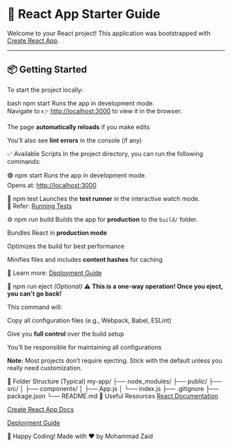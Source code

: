 # 🚀 React App Starter Guide

Welcome to your React project! This application was bootstrapped with <a href="https://github.com/facebook/create-react-app" target="_blank">Create React App</a>.<br>

---

## 📦 Getting Started

To start the project locally:<br>

bash
npm start
Runs the app in development mode.<br>
Navigate to 👉 <a href="http://localhost:3000" target="_blank">http://localhost:3000</a> to view it in the browser.<br>

The page <strong>automatically reloads</strong> if you make edits<br>

You’ll also see <strong>lint errors</strong> in the console (if any)<br>

✅ Available Scripts
In the project directory, you can run the following commands:<br>

🟢 npm start
Runs the app in development mode.<br>
Opens at: <a href="http://localhost:3000" target="_blank">http://localhost:3000</a><br>

🧪 npm test
Launches the <strong>test runner</strong> in the interactive watch mode.<br>
📘 Refer: <a href="https://facebook.github.io/create-react-app/docs/running-tests" target="_blank">Running Tests</a><br>

⚙️ npm run build
Builds the app for <strong>production</strong> to the <code>build/</code> folder.<br>

Bundles React in <strong>production mode</strong><br>

Optimizes the build for best performance<br>

Minifies files and includes <strong>content hashes</strong> for caching<br>

📘 Learn more: <a href="https://facebook.github.io/create-react-app/docs/deployment" target="_blank">Deployment Guide</a><br>

🧨 npm run eject <em>(Optional)</em>
⚠️ <strong>This is a one-way operation! Once you eject, you can't go back!</strong><br>

This command will:<br>

Copy all configuration files (e.g., Webpack, Babel, ESLint)<br>

Give you <strong>full control</strong> over the build setup<br>

You’ll be responsible for maintaining all configurations<br>

<strong>Note:</strong> Most projects don’t require ejecting. Stick with the default unless you really need customization.<br>

📁 Folder Structure (Typical)
my-app/
├── node_modules/
├── public/
├── src/
│   ├── components/
│   ├── App.js
│   └── index.js
├── .gitignore
├── package.json
└── README.md
🔗 Useful Resources
<a href="https://reactjs.org/" target="_blank">React Documentation</a><br>

<a href="https://create-react-app.dev/" target="_blank">Create React App Docs</a><br>

<a href="https://facebook.github.io/create-react-app/docs/deployment" target="_blank">Deployment Guide</a><br>

🙌 Happy Coding!
Made with ❤️ by Mohammad Zaid <br>

